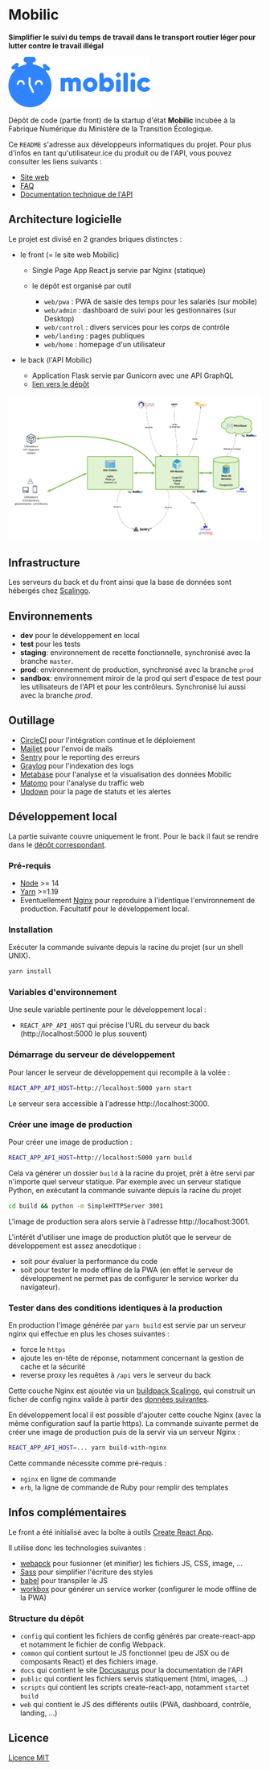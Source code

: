 # Mobilic

**Simplifier le suivi du temps de travail dans le transport routier léger pour lutter contre le travail illégal**

<img height="100px" style="margin-right: 20px" src="./common/assets/images/mobilic-logo-with-text.svg" alt="mobilic-logo"></img>

Dépôt de code (partie front) de la startup d'état **Mobilic** incubée à la Fabrique Numérique du Ministère de la Transition Écologique.

Ce `README` s'adresse aux développeurs informatiques du projet. Pour plus d'infos en tant qu'utilisateur.ice du produit ou de l'API, vous pouvez consulter les liens suivants :

- [Site web](https://mobilic.beta.gouv.fr)
- [FAQ](https://faq.mobilic.beta.gouv.fr/)
- [Documentation technique de l'API](https://mobilic.beta.gouv.fr/developers)

## Architecture logicielle

Le projet est divisé en 2 grandes briques distinctes :

- le front (= le site web Mobilic)

  - Single Page App React.js servie par Nginx (statique)
  - le dépôt est organisé par outil

    - `web/pwa` : PWA de saisie des temps pour les salariés (sur mobile)
    - `web/admin` : dashboard de suivi pour les gestionnaires (sur Desktop)
    - `web/control` : divers services pour les corps de contrôle
    - `web/landing` : pages publiques
    - `web/home` : homepage d'un utilisateur

- le back (l'API Mobilic)
  - Application Flask servie par Gunicorn avec une API GraphQL
  - [lien vers le dépôt](https://github.com/MTES-MCT/mobilic-api)

![Architecture](./archi.png)

## Infrastructure

Les serveurs du back et du front ainsi que la base de données sont hébergés chez [Scalingo](https://scalingo.com/).

## Environnements

- **dev** pour le développement en local
- **test** pour les tests
- **staging**: environnement de recette fonctionnelle, synchronisé avec la branche `master`.
- **prod**: environnement de production, synchronisé avec la branche `prod`
- **sandbox**: environnement miroir de la prod qui sert d'espace de test pour les utilisateurs de l'API et pour les contrôleurs. Synchronisé lui aussi avec la branche _prod_.

## Outillage

- [CircleCI](https://circleci.com/) pour l'intégration continue et le déploiement
- [Mailjet](https://fr.mailjet.com/) pour l'envoi de mails
- [Sentry](https://sentry.io) pour le reporting des erreurs
- [Graylog](https://www.graylog.org/) pour l'indexation des logs
- [Metabase](https://www.metabase.com/) pour l'analyse et la visualisation des données Mobilic
- [Matomo](https://fr.matomo.org/) pour l'analyse du traffic web
- [Updown](https://updown.io/) pour la page de statuts et les alertes

## Développement local

La partie suivante couvre uniquement le front. Pour le back il faut se rendre dans le [dépôt correspondant](https://github.com/MTES-MCT/mobilic-api).

### Pré-requis

- [Node](https://nodejs.org/en/) >= 14
- [Yarn](https://yarnpkg.com/) >=1.19
- Eventuellement [Nginx](https://fr.wikipedia.org/wiki/NGINX) pour reproduire à l'identique l'environnement de production. Facultatif pour le développement local.

### Installation

Exécuter la commande suivante depuis la racine du projet (sur un shell UNIX).

```sh
yarn install
```

### Variables d'environnement

Une seule variable pertinente pour le développement local :

- `REACT_APP_API_HOST` qui précise l'URL du serveur du back (http://localhost:5000 le plus souvent)

### Démarrage du serveur de développement

Pour lancer le serveur de développement qui recompile à la volée :

```sh
REACT_APP_API_HOST=http://localhost:5000 yarn start
```

Le serveur sera accessible à l'adresse http://localhost:3000.

### Créer une image de production

Pour créer une image de production :

```sh
REACT_APP_API_HOST=http://localhost:5000 yarn build
```

Cela va générer un dossier `build` à la racine du projet, prêt à être servi par n'importe quel serveur statique. Par exemple avec un serveur statique Python, en exécutant la commande suivante depuis la racine du projet

```sh
cd build && python -m SimpleHTTPServer 3001
```

L'image de production sera alors servie à l'adresse http://localhost:3001.

L'intérêt d'utiliser une image de production plutôt que le serveur de développement est assez anecdotique :

- soit pour évaluer la performance du code
- soit pour tester le mode offline de la PWA (en effet le serveur de développement ne permet pas de configurer le service worker du navigateur).

### Tester dans des conditions identiques à la production

En production l'image générée par `yarn build` est servie par un serveur nginx qui effectue en plus les choses suivantes :

- force le `https`
- ajoute les en-tête de réponse, notamment concernant la gestion de cache et la sécurité
- reverse proxy les requêtes à `/api` vers le serveur du back

Cette couche Nginx est ajoutée via un [buildpack Scalingo](https://doc.scalingo.com/platform/deployment/buildpacks/nginx), qui construit un ficher de config nginx valide à partir des [données suivantes](./servers.conf.erb).

En développement local il est possible d'ajouter cette couche Nginx (avec la même configuration sauf la partie https). La commande suivante permet de créer une image de production puis de la servir via un serveur Nginx :

```sh
REACT_APP_API_HOST=... yarn build-with-nginx
```

Cette commande nécessite comme pré-requis :

- `nginx` en ligne de commande
- `erb`, la ligne de commande de Ruby pour remplir des templates

## Infos complémentaires

Le front a été initialisé avec la boîte à outils [Create React App](https://github.com/facebook/create-react-app).

Il utilise donc les technologies suivantes :

- [webapck](https://webpack.js.org/) pour fusionner (et minifier) les fichiers JS, CSS, image, ...
- [Sass](https://sass-lang.com/) pour simplifier l'écriture des styles
- [babel](https://babeljs.io/) pour transpiler le JS
- [workbox](https://developers.google.com/web/tools/workbox) pour générer un service worker (configurer le mode offline de la PWA)

### Structure du dépôt

- `config` qui contient les fichiers de config générés par create-react-app et notamment le fichier de config Webpack.
- `common` qui contient surtout le JS fonctionnel (peu de JSX ou de composants React) et des fichiers image.
- `docs` qui contient le site [Docusaurus](https://docusaurus.io/) pour la documentation de l'API
- `public` qui contient les fichiers servis statiquement (html, images, ...)
- `scripts` qui contient les scripts create-react-app, notamment `start`et `build`
- `web` qui contient le JS des différents outils (PWA, dashboard, contrôle, landing, ...)

## Licence

[Licence MIT](./LICENSE.txt)
